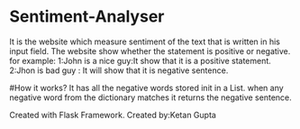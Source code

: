 # Sentiment-Analyser
It is the website which measure sentiment of the text that is written in his input field.
The website show whether the statement is positive or negative.
for example:
1:John is a nice guy:It show that it is a positive statement.
2:Jhon is bad guy : It will show that it is negative sentence.

#How it works?
It has all the negative words stored init in a List.
when any negative word from the dictionary matches it returns the negative sentence.



Created with Flask Framework.
Created by:Ketan Gupta
